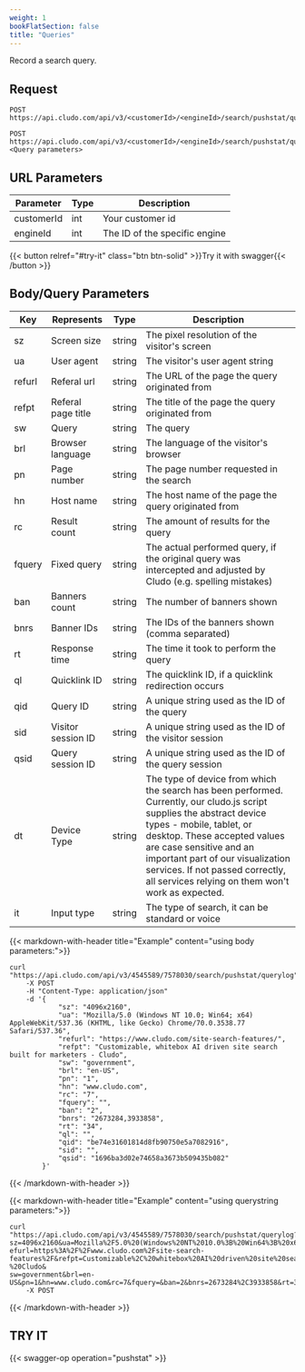 ```yaml
---
weight: 1
bookFlatSection: false
title: "Queries"
---
```


Record a search query.

## Request

```
POST https://api.cludo.com/api/v3/<customerId>/<engineId>/search/pushstat/querylog

POST https://api.cludo.com/api/v3/<customerId>/<engineId>/search/pushstat/querylog?<Query parameters>
```

## URL Parameters

| Parameter   |Type| Description                                     |
| ----------- |----|------------------------------------------|
| customerId  |int |Your customer id                                 | 
| engineId   |int |The ID of the specific engine| 

{{< button relref="#try-it" class="btn btn-solid" >}}Try it with swagger{{< /button >}}

## Body/Query Parameters

| Key         |Represents|Type| Description                                      |
| ----------- |----      |-------|-----------------------------------------------|
| sz  |Screen size       |string    |The pixel resolution of the visitor's screen| 
| ua  |User agent       |string    |The visitor's user agent string| 
| refurl  |Referal url       |string    |The URL of the page the query originated from| 
| refpt  |Referal page title |string    |The title of the page the query originated from| 
| sw  |Query       |string    |The query| 
| brl  |Browser language       |string    |The language of the visitor's browser| 
| pn  |Page number       |string    |The page number requested in the search| 
| hn  |Host name       |string    |The host name of the page the query originated from| 
| rc  |Result count       |string    |The amount of results for the query| 
| fquery  |Fixed query       |string    |The actual performed query, if the original query was intercepted and adjusted by Cludo (e.g. spelling mistakes)| 
| ban  |Banners count       |string    |The number of banners shown| 
| bnrs  |Banner IDs       |string    |The IDs of the banners shown (comma separated)| 
| rt  |Response time       |string    |The time it took to perform the query| 
| ql  |Quicklink ID       |string    |The quicklink ID, if a quicklink redirection occurs| 
| qid  |Query ID       |string    |A unique string used as the ID of the query| 
| sid  |Visitor session ID       |string    |A unique string used as the ID of the visitor session| 
| qsid  |Query session ID       |string    |A unique string used as the ID of the query session| 
| dt  |Device Type       |string    |The type of device from which the search has been performed. Currently, our cludo.js script supplies the abstract device types - mobile, tablet, or desktop. These accepted values are case sensitive and an important part of our visualization services. If not passed correctly, all services relying on them won't work as expected.| 
| it  |Input type       |string    |The type of search, it can be standard or voice| 


{{< markdown-with-header title="Example" content="using body parameters:">}}
```
curl "https://api.cludo.com/api/v3/4545589/7578030/search/pushstat/querylog"
    -X POST
    -H "Content-Type: application/json"
    -d '{
            "sz": "4096x2160",
            "ua": "Mozilla/5.0 (Windows NT 10.0; Win64; x64) AppleWebKit/537.36 (KHTML, like Gecko) Chrome/70.0.3538.77 Safari/537.36",
            "refurl": "https://www.cludo.com/site-search-features/",
            "refpt": "Customizable, whitebox AI driven site search built for marketers - Cludo",
            "sw": "government",
            "brl": "en-US",
            "pn": "1",
            "hn": "www.cludo.com",
            "rc": "7",
            "fquery": "",
            "ban": "2",
            "bnrs": "2673284,3933858",
            "rt": "34",
            "ql": "",
            "qid": "be74e31601814d8fb90750e5a7082916",
            "sid": "",
            "qsid": "1696ba3d02e74658a3673b509435b082"
        }'
```
{{< /markdown-with-header >}} 

{{< markdown-with-header title="Example" content="using querystring parameters:">}}
```
curl "https://api.cludo.com/api/v3/4545589/7578030/search/pushstat/querylog?
sz=4096x2160&ua=Mozilla%2F5.0%20(Windows%20NT%2010.0%3B%20Win64%3B%20x64)%20AppleWebKit%2F537.36%20(KHTML%2C%20like%20Gecko)%20Chrome%2F70.0.3538.77%20Safari%2F537.36&r
efurl=https%3A%2F%2Fwww.cludo.com%2Fsite-search-features%2F&refpt=Customizable%2C%20whitebox%20AI%20driven%20site%20search%20built%20for%20marketers%20-%20Cludo&
sw=government&brl=en-US&pn=1&hn=www.cludo.com&rc=7&fquery=&ban=2&bnrs=2673284%2C3933858&rt=34&ql=&qid=be74e31601814d8fb90750e5a7082916&sid=&qsid=1696ba3d02e74658a3673b509435b082"
    -X POST
```
{{< /markdown-with-header >}} 



## TRY IT
{{< swagger-op operation="pushstat" >}}